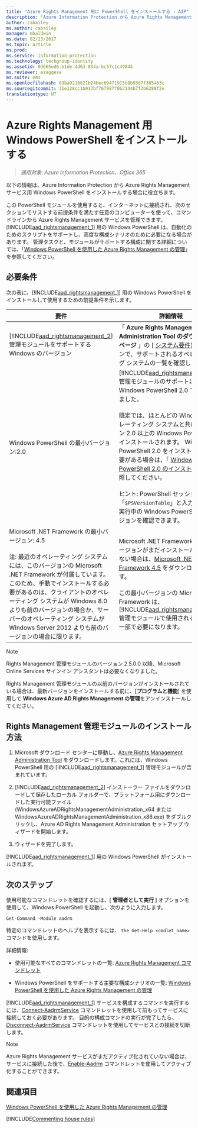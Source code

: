 ```yaml
---
title: "Azure Rights Management 用に PowerShell をインストールする - AIP"
description: "Azure Information Protection から Azure Rights Management サービス用 Windows PowerShell をインストールする手順です。 このモジュールの名前は AADRM です。"
author: cabailey
ms.author: cabailey
manager: mbaldwin
ms.date: 02/23/2017
ms.topic: article
ms.prod: 
ms.service: information-protection
ms.technology: techgroup-identity
ms.assetid: 0d665ed6-b1de-4d63-854a-bc57c1c49844
ms.reviewer: esaggese
ms.suite: ems
ms.openlocfilehash: 89ba9218821b24bec09471915b8b9387f305463c
ms.sourcegitcommit: 31e128cc1b917bf767987f0b2144b7f3b6288f2e
translationtype: HT
---
```

# <a name="installing-windows-powershell-for-azure-rights-management"></a>Azure Rights Management 用 Windows PowerShell をインストールする

>*適用対象: Azure Information Protection、Office 365*

以下の情報は、Azure Information Protection から Azure Rights Management サービス用 Windows PowerShell をインストールする場合に役立ちます。

この PowerShell モジュールを使用すると、インターネットに接続され、次のセクションでリストする前提条件を満たす任意のコンピューターを使って、コマンドラインから Azure Rights Management サービスを管理できます。 [!INCLUDE[aad_rightsmanagement_1](../includes/aad_rightsmanagement_1_md.md)] 用の Windows PowerShell は、自動化のためのスクリプトをサポートし、高度な構成シナリオのために必要になる場合があります。 管理タスクと、モジュールがサポートする構成に関する詳細については、「[Windows PowerShell を使用した Azure Rights Management の管理](administer-powershell.md)」を参照してください。

## <a name="prerequisites"></a>必要条件
次の表に、[!INCLUDE[aad_rightsmanagement_1](../includes/aad_rightsmanagement_1_md.md)] 用の Windows PowerShell をインストールして使用するための前提条件を示します。

|要件|詳細情報|
|---------------|--------------------|
|[!INCLUDE[aad_rightsmanagement_2](../includes/aad_rightsmanagement_2_md.md)] 管理モジュールをサポートする Windows のバージョン|「 **Azure Rights Management Administration Tool のダウンロード ページ** 」の [ [システム要件](http://go.microsoft.com/fwlink/?LinkId=257721)] セクションで、サポートされるオペレーティング システムの一覧を確認します。|
|Windows PowerShell の最小バージョン:2.0|[!INCLUDE[aad_rightsmanagement_2](../includes/aad_rightsmanagement_2_md.md)] 管理モジュールのサポートは、Windows PowerShell 2.0 で導入されました。<br /><br />既定では、ほとんどの Windows オペレーティング システムと共にバージョン 2.0 以上の Windows PowerShell がインストールされます。 Windows PowerShell 2.0 をインストールする必要がある場合は、「 [Windows PowerShell 2.0 のインストール](http://msdn.microsoft.com/library/ff637750.aspx)」を参照してください。<br /><br />ヒント: PowerShell セッションで「`$PSVersionTable`」と入力すると、実行中の Windows PowerShell のバージョンを確認できます。|
|Microsoft .NET Framework の最小バージョン: 4.5<br /><br />注: 最近のオペレーティング システムには、このバージョンの Microsoft .NET Framework が付属しています。このため、手動でインストールする必要があるのは、クライアントのオペレーティング システムが Windows 8.0 よりも前のバージョンの場合か、サーバーのオペレーティング システムが Windows Server 2012 よりも前のバージョンの場合に限ります。|Microsoft .NET Framework の最小バージョンがまだインストールされていない場合は、[Microsoft .NET Framework 4.5](http://www.microsoft.com/download/details.aspx?id=30653) をダウンロードできます。<br /><br />この最小バージョンの Microsoft .NET Framework は、[!INCLUDE[aad_rightsmanagement_2](../includes/aad_rightsmanagement_2_md.md)] 管理モジュールで使用されるクラスの一部で必要になります。|

> [!NOTE]
> Rights Management 管理モジュールのバージョン 2.5.0.0 以降、Microsoft Online Services サインイン アシスタントは必要なくなりました。
> 
> Rights Management 管理モジュールの以前のバージョンがインストールされている場合は、最新バージョンをインストールする前に、[**プログラムと機能**] を使用して **Windows Azure AD Rights Management の管理**をアンインストールしてください。


## <a name="how-to-install-the-rights-management-administration-module"></a>Rights Management 管理モジュールのインストール方法

1.  Microsoft ダウンロード センターに移動し、[Azure Rights Management Administration Tool](https://go.microsoft.com/fwlink/?LinkId=257721) をダウンロードします。これには、Windows PowerShell 用の [!INCLUDE[aad_rightsmanagement_1](../includes/aad_rightsmanagement_1_md.md)] 管理モジュールが含まれています。

2.  [!INCLUDE[aad_rightsmanagement_2](../includes/aad_rightsmanagement_2_md.md)] インストーラー ファイルをダウンロードして保存したローカル フォルダーで、プラットフォーム用にダウンロードした実行可能ファイル (WindowsAzureADRightsManagementAdministration_x64 または WindowsAzureADRightsManagementAdministration_x86.exe) をダブルクリックし、Azure AD Rights Management Administration セットアップ ウィザードを開始します。

3.  ウィザードを完了します。

[!INCLUDE[aad_rightsmanagement_1](../includes/aad_rightsmanagement_1_md.md)] 用の Windows PowerShell がインストールされます。

## <a name="next-steps"></a>次のステップ
使用可能なコマンドレットを確認するには、[ **管理者として実行** ] オプションを使用して、Windows PowerShell を起動し、次のように入力します。

```
Get-Command -Module aadrm
```
特定のコマンドレットのヘルプを表示するには、 `the Get-Help <cmdlet_name>` コマンドを使用します。

詳細情報:

-   使用可能なすべてのコマンドレットの一覧: [Azure Rights Management コマンドレット](https://msdn.microsoft.com/library/windowsazure/dn629398.aspx)

-   Windows PowerShell をサポートする主要な構成シナリオの一覧: [Windows PowerShell を使用した Azure Rights Management の管理](administer-powershell.md)

[!INCLUDE[aad_rightsmanagement_1](../includes/aad_rightsmanagement_1_md.md)] サービスを構成するコマンドを実行するには、[Connect-AadrmService](https://msdn.microsoft.com/library/windowsazure/dn629415.aspx) コマンドレットを使用して前もってサービスに接続しておく必要があります。 目的の構成コマンドの実行が完了したら、 [Disconnect-AadrmService](https://msdn.microsoft.com/library/windowsazure/dn629416.aspx) コマンドレットを使用してサービスとの接続を切断します。

> [!NOTE]
> Azure Rights Management サービスがまだアクティブ化されていない場合は、サービスに接続した後で、[Enable-Aadrm](https://msdn.microsoft.com/library/windowsazure/dn629412.aspx) コマンドレットを使用してアクティブ化することができます。

## <a name="see-also"></a>関連項目
[Windows PowerShell を使用した Azure Rights Management の管理](administer-powershell.md)

[!INCLUDE[Commenting house rules](../includes/houserules.md)]